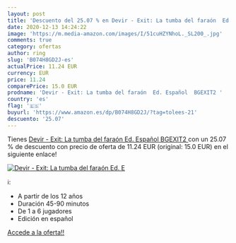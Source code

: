```yaml
---
layout: post
title: 'Descuento del 25.07 % en Devir - Exit: La tumba del faraón  Ed. E'
date: 2020-12-13 14:24:22
image: 'https://m.media-amazon.com/images/I/51cuHZYNhoL._SL200_.jpg'
comments: true
category: ofertas
author: ring
slug: 'B074H8GD2J-es'
actualPrice: 11.24 EUR
currency: EUR
price: 11.24
comparePrice: 15.0 EUR
prodname: 'Devir - Exit: La tumba del faraón  Ed. Español  BGEXIT2 '
country: 'es'
flag: '🇪🇸'
buyurl: 'https://www.amazon.es/dp/B074H8GD2J/?tag=tolees-21'
descuento: '25.07'
---
```


Tienes [Devir - Exit: La tumba del faraón  Ed. Español  BGEXIT2 ](https://www.amazon.es/dp/B074H8GD2J/?tag=tolees-21) con un 25.07 % de descuento con precio de oferta de 11.24 EUR (original: 15.0 EUR) en el siguiente enlace!

[![Devir - Exit: La tumba del faraón  Ed. E](https://m.media-amazon.com/images/I/51cuHZYNhoL._SL200_.jpg)](https://www.amazon.es/dp/B074H8GD2J/?tag=tolees-21)

ℹ️:

- A partir de los 12 años
- Duración 45-90 minutos
- De 1 a 6 jugadores
- Edición en español

[Accede a la oferta!!](https://www.amazon.es/dp/B074H8GD2J/?tag=tolees-21)
